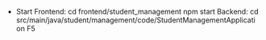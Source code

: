 - Start
    Frontend:
        cd frontend/student_management
        npm start
    Backend:
        cd src/main/java/student/management/code/StudentManagementApplication
        F5
